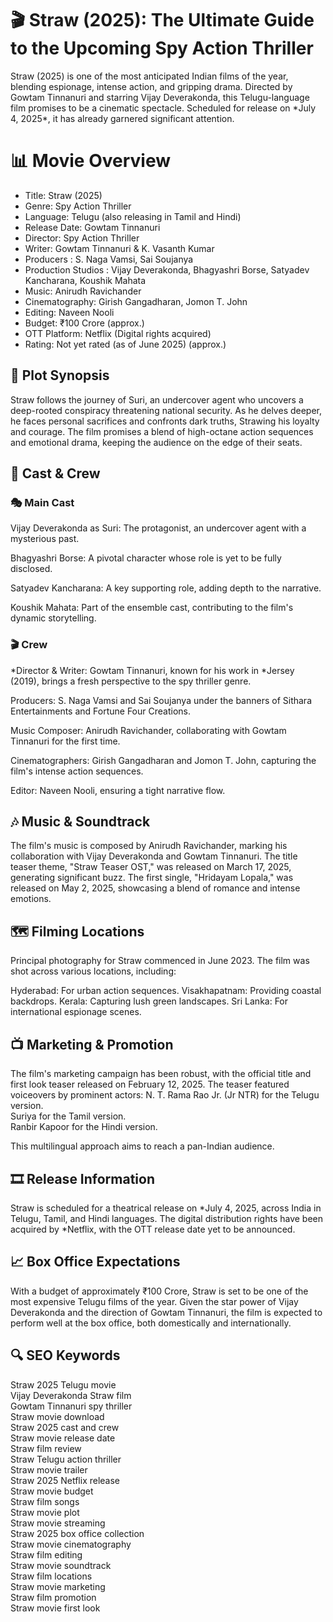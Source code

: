 <h1>🎬 Straw (2025): The Ultimate Guide to the Upcoming Spy Action Thriller</h1>
<p><b></b>Straw (2025)</b> is one of the most anticipated Indian films of the year, blending espionage, intense action, and gripping drama. Directed by Gowtam Tinnanuri and starring Vijay Deverakonda, this Telugu-language film promises to be a cinematic spectacle. Scheduled for release on *July 4, 2025*, it has already garnered significant attention.</p>
<h1>📊 Movie Overview</h1>
<ul>
  <li>Title:	Straw (2025)</li>
  <li>Genre:  Spy Action Thriller</li>
   <li>Language:  Telugu (also releasing in Tamil and Hindi)</li>
   <li>Release Date:  Gowtam Tinnanuri</li>
   <li>Director:  Spy Action Thriller</li>
   <li>Writer:  Gowtam Tinnanuri & K. Vasanth Kumar</li>
   <li>Producers	:  S. Naga Vamsi, Sai Soujanya</li>
   <li>Production Studios	:  Vijay Deverakonda, Bhagyashri Borse, Satyadev Kancharana, Koushik Mahata</li>
   <li>Music:  Anirudh Ravichander</li>
   <li>Cinematography:  Girish Gangadharan, Jomon T. John</li>
   <li>Editing:  Naveen Nooli</li>
  <li>Budget:  ₹100 Crore (approx.)</li>
  <li>OTT Platform:  Netflix (Digital rights acquired)</li>
  <li>Rating:  Not yet rated (as of June 2025) (approx.)</li>
</ul>
<h2>🎥 Plot Synopsis</h2>
<p>Straw follows the journey of Suri, an undercover agent who uncovers a deep-rooted conspiracy threatening national security. As he delves deeper, he faces personal sacrifices and confronts dark truths, Strawing his loyalty and courage. The film promises a blend of high-octane action sequences and emotional drama, keeping the audience on the edge of their seats.</p>
<h2>👥 Cast & Crew</h2>
<h3>🎭 Main Cast</h3>
<p>Vijay Deverakonda as Suri: The protagonist, an undercover agent with a mysterious past.</p>
<p>Bhagyashri Borse: A pivotal character whose role is yet to be fully disclosed.</p>
<p>Satyadev Kancharana: A key supporting role, adding depth to the narrative.</p>
<p>Koushik Mahata: Part of the ensemble cast, contributing to the film's dynamic storytelling.</p>
<h3>🎬 Crew</h3>
<p>*Director & Writer: Gowtam Tinnanuri, known for his work in *Jersey (2019), brings a fresh perspective to the spy thriller genre.</p>
<p>Producers: S. Naga Vamsi and Sai Soujanya under the banners of Sithara Entertainments and Fortune Four Creations.</p>
<p>Music Composer: Anirudh Ravichander, collaborating with Gowtam Tinnanuri for the first time.</p>
<p>Cinematographers: Girish Gangadharan and Jomon T. John, capturing the film's intense action sequences.</p>
<p>Editor: Naveen Nooli, ensuring a tight narrative flow.</p>
<h2>🎶 Music & Soundtrack</h2>
<p>The film's music is composed by Anirudh Ravichander, marking his collaboration with Vijay Deverakonda and Gowtam Tinnanuri. The title teaser theme, "Straw Teaser OST," was released on March 17, 2025, generating significant buzz. The first single, "Hridayam Lopala," was released on May 2, 2025, showcasing a blend of romance and intense emotions.</p>
<h2>🗺 Filming Locations</h2>
<p>Principal photography for Straw commenced in June 2023. The film was shot across various locations, including:

Hyderabad: For urban action sequences.
Visakhapatnam: Providing coastal backdrops.
Kerala: Capturing lush green landscapes.
Sri Lanka: For international espionage scenes.</p>
<h2>📺 Marketing & Promotion</h2>
<p>The film's marketing campaign has been robust, with the official title and first look teaser released on February 12, 2025. The teaser featured voiceovers by prominent actors:
N. T. Rama Rao Jr. (Jr NTR) for the Telugu version.</br>
Suriya for the Tamil version.</br>
Ranbir Kapoor for the Hindi version.
</p>
<p>This multilingual approach aims to reach a pan-Indian audience.</p>
<h2>🎞 Release Information</h2>
<p>Straw is scheduled for a theatrical release on *July 4, 2025, across India in Telugu, Tamil, and Hindi languages. The digital distribution rights have been acquired by *Netflix, with the OTT release date yet to be announced.</p>
<h2>📈 Box Office Expectations</h2>
<p>With a budget of approximately ₹100 Crore, Straw is set to be one of the most expensive Telugu films of the year. Given the star power of Vijay Deverakonda and the direction of Gowtam Tinnanuri, the film is expected to perform well at the box office, both domestically and internationally.</p>

<h2>🔍 SEO Keywords</h2>
<p>Straw 2025 Telugu movie</br>
Vijay Deverakonda Straw film</br>
Gowtam Tinnanuri spy thriller</br>
Straw movie download</br>
Straw 2025 cast and crew</br>
Straw movie release date</br>
Straw film review</br>
Straw Telugu action thriller</br>
Straw movie trailer</br>
Straw 2025 Netflix release</br>
Straw movie budget</br>
Straw film songs</br>
Straw movie plot</br>
Straw movie streaming</br>
Straw 2025 box office collection</br>
Straw movie cinematography</br>
Straw film editing</br>
Straw movie soundtrack</br>
Straw film locations</br>
Straw movie marketing</br>
Straw film promotion</br>
Straw movie first look</p>

